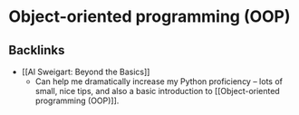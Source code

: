 # Object-oriented programming (OOP)

## Backlinks
* [[Al Sweigart: Beyond the Basics]]
	* Can help me dramatically increase my Python proficiency – lots of small, nice tips, and also a basic introduction to [[Object-oriented programming (OOP)]].

<!-- {BearID:9B95AE09-57E0-47A3-B869-6D9E508699B1-91685-000003A4A521AA91} -->
